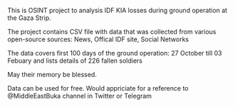 This is OSINT project to analysis IDF KIA losses during ground operation at the Gaza Strip.

The project contains CSV file with data that was collected from various open-source sources: News, Offical IDF site, Social Networks

The data covers first 100 days of the ground operation: 27 October till 03 Febuary and lists details of 226 fallen soldiers

May their memory be blessed.

Data can be used for free. 
Would appriciate for a reference to @MiddleEastBuka channel in Twitter or Telegram
